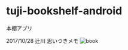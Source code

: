 # tuji-bookshelf-android
本棚アプリ

2017/10/28 辻川
思いつきメモ
![book](https://user-images.githubusercontent.com/7733837/32135071-d3a212a8-bc33-11e7-9c2f-bd26ff9573d6.png)
